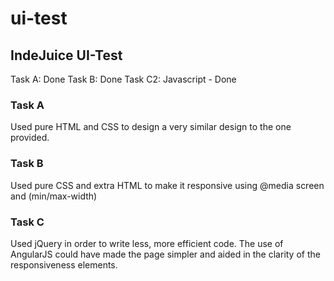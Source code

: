 # ui-test
## IndeJuice UI-Test
Task A: Done
Task B: Done
Task C2: Javascript - Done

### Task A
Used pure HTML and CSS to design a very similar design to the one provided.

### Task B
Used pure CSS and extra HTML to make it responsive using @media screen and (min/max-width)

### Task C
Used jQuery in order to write less, more efficient code. The use of AngularJS could have made the page simpler and aided in the clarity of the responsiveness elements.
